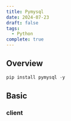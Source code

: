 ```yaml
---
title: Pymysql
date: 2024-07-23
draft: false
tags:
  - Python
complete: true
---
```

## Overview
```python
pip install pymysql -y
```

## Basic
### client
```python

```
